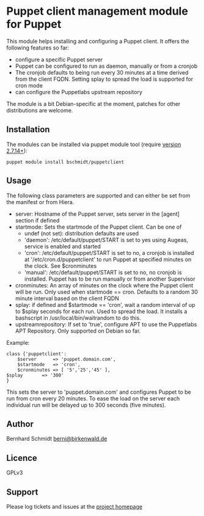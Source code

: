 # Puppet client management module for Puppet

This module helps installing and configuring a Puppet client. It offers
the following features so far:

* configure a specific Puppet server
* Puppet can be configured to run as daemon, manually or from a cronjob
* The cronjob defaults to being run every 30 minutes at a time derived from the client FQDN. Setting splay to spread the load is supported for cron mode
* can configure the Puppetlabs upstream repository

The module is a bit Debian-specific at the moment, patches for other distributions are welcome.

## Installation

The modules can be installed via puppet module tool (require [version 2.7.14+](http://docs.puppetlabs.com/puppet/2.7/reference/modules_installing.html)):

    puppet module install bschmidt/puppetclient

## Usage

The following class parameters are supported and can either be set from the manifest or from Hiera.

* server: Hostname of the Puppet server, sets server in the [agent] section if defined
* startmode: Sets the startmode of the Puppet client. Can be one of
    * undef (not set): distribution defaults are used
    * 'daemon': /etc/default/puppet/START is set to yes using Augeas, service is enabled and started
    * 'cron': /etc/default/puppet/START is set to no, a cronjob is installed at '/etc/cron.d/puppetclient' to run Puppet at specified minutes on the clock. See $cronminutes
    * 'manual': /etc/default/puppet/START is set to no, no cronjob is installed. Puppet has to be run manually or from another Supervisor
* cronminutes: An array of minutes on the clock where the Puppet client will be run. Only used when startmode == cron. Defaults to a random 30 minute interval based on the client FQDN
* splay: if defined and $startmode == 'cron', wait a random interval of up to $splay seconds for each run. Used to spread the load. It installs a bashscript in /usr/local/bin/waitrandom to do this.
* upstreamrepository: If set to 'true', configure APT to use the Puppetlabs APT Repository. Only supported on Debian so far.

Example:

    class {'puppetclient':
        $server      => 'puppet.domain.com',
        $startmode   => 'cron',
        $cronminutes => [ '5','25','45' ],
	$splay       => '300'
    }

This sets the server to 'puppet.domain.com' and configures Puppet to be run from cron every 20 minutes. To ease the load on the server each individual run will be delayed up to 300 seconds (five minutes).


## Author

Bernhard Schmidt <berni@birkenwald.de>

## Licence

GPLv3

## Support

Please log tickets and issues at the [project homepage](https://github.com/bernhardschmidt/puppetclient)

